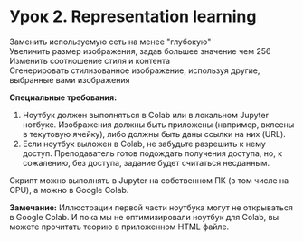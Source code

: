 # Урок 2. Representation learning

Заменить используемую сеть на менее "глубокую"  
Увеличить размер изображения, задав большее значение чем 256  
Изменить соотношение стиля и контента  
Сгенерировать стилизованное изображение, используя другие, выбранные вами изображения  

__Специальные требования:__  

1. Ноутбук должен выполняться в Colab или в локальном Jupyter нотбуке. Изображения должны быть приложены (например, вклеены в текутовую ячейку), либо должны быть даны ссылки на них (URL).
2. Если ноутбук выложен в Colab, не забудьте разрешить к нему доступ. Преподаватель готов подождать получения доступа, но, к сожалению, без доступа, задание будет считаться несданным.
 
Скрипт можно выполнять в Jupyter на собственном ПК (в том числе на CPU), а можно в Google Colab.  

__Замечание:__ Иллюстрации первой части ноутбука могут не открываться в Google Colab. И пока мы не оптимизировали ноутбук для Colab, вы можете прочитать теорию в приложенном HTML файле.